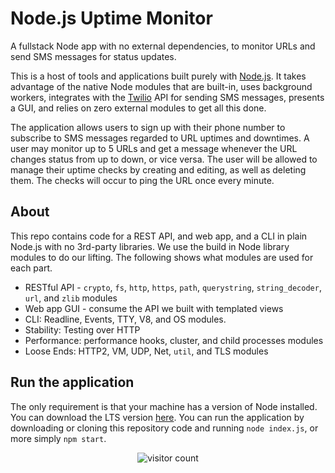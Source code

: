 # Node.js Uptime Monitor

A fullstack Node app with no external dependencies, to monitor URLs and send SMS messages for status updates.

This is a host of tools and applications built purely with [Node.js](https://nodejs.org/en/). It takes advantage of the native Node modules that are built-in, uses background workers, integrates with the [Twilio](https://twilio.com) API for sending SMS messages, presents a GUI, and relies on zero external modules to get all this done.

The application allows users to sign up with their phone number to subscribe to SMS messages regarded to URL uptimes and downtimes. A user may monitor up to 5 URLs and get a message whenever the URL changes status from up to down, or vice versa. The user will be allowed to manage their uptime checks by creating and editing, as well as deleting them. The checks will occur to ping the URL once every minute.

## About

This repo contains code for a REST API, and web app, and a CLI in plain Node.js with no 3rd-party libraries. We use the build in Node library modules to do our lifting.  The following shows what modules are used for each part.

- RESTful API - `crypto`, `fs`, `http`, `https`, `path`, `querystring`, `string_decoder`, `url`, and `zlib` modules
- Web app GUI - consume the API we built with templated views
- CLI: Readline, Events, TTY, V8, and OS modules.
- Stability: Testing over HTTP
- Performance: performance hooks, cluster, and child processes modules
- Loose Ends: HTTP2, VM, UDP, Net, `util`, and TLS modules

## Run the application

The only requirement is that your machine has a version of Node installed.  You can download the LTS version [here](https://nodejs.org). You can run the application by downloading or cloning this repository code and running `node index.js`, or more simply `npm start`.

<p align="center">
 <img src="https://visitor-badge.glitch.me/badge?page_id=drewcook.nodejs-uptime-monitor" alt="visitor count"/>
</p>

